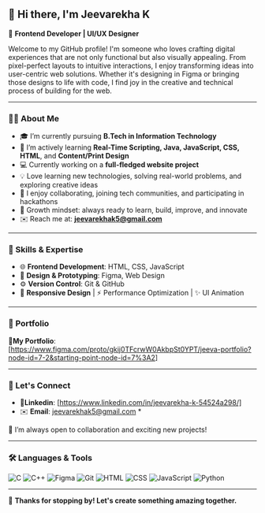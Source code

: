 ## 👋 Hi there, I'm Jeevarekha K

🎨 **Frontend Developer | UI/UX Designer**

Welcome to my GitHub profile! I'm someone who loves crafting digital experiences that are not only functional but also visually appealing. From pixel-perfect layouts to intuitive interactions, I enjoy transforming ideas into user-centric web solutions. Whether it's designing in Figma or bringing those designs to life with code, I find joy in the creative and technical process of building for the web.

---

### 🙋‍♀️ About Me
- 🎓 I’m currently pursuing **B.Tech in Information Technology**
- 🌱 I’m actively learning **Real-Time Scripting, Java, JavaScript, CSS, HTML**, and **Content/Print Design**
- 💻 Currently working on a **full-fledged website project**
- 💡 Love learning new technologies, solving real-world problems, and exploring creative ideas
- 🤝 I enjoy collaborating, joining tech communities, and participating in hackathons
- 🚀 Growth mindset: always ready to learn, build, improve, and innovate
- ✉️ Reach me at: **jeevarekhak5@gmail.com**

---

### 🚀 Skills & Expertise
- 🌐 **Frontend Development**: HTML, CSS, JavaScript  
- 🎨 **Design & Prototyping**: Figma, Web Design  
- ⚙️ **Version Control**: Git & GitHub  
- 📱 **Responsive Design** | ⚡ Performance Optimization | ✨ UI Animation  

---

### 💼 Portfolio
🔗**My Portfolio**: [https://www.figma.com/proto/gkij0TFcrwW0AkbpSt0YPT/jeeva-portfolio?node-id=7-2&starting-point-node-id=7%3A2]

---

### 🔗 Let's Connect
- 📌**Linkedin**: [https://www.linkedin.com/in/jeevarekha-k-54524a298/]
-  ✉️ **Email**: jeevarekhak5@gmail.com *

💬 I’m always open to collaboration and exciting new projects!

---

### 🛠️ Languages & Tools
![C](https://img.shields.io/badge/C-00599C?style=for-the-badge&logo=c&logoColor=white)
![C++](https://img.shields.io/badge/C++-00599C?style=for-the-badge&logo=cplusplus&logoColor=white)
![Figma](https://img.shields.io/badge/Figma-F24E1E?style=for-the-badge&logo=figma&logoColor=white)
![Git](https://img.shields.io/badge/Git-F05032?style=for-the-badge&logo=git&logoColor=white)
![HTML](https://img.shields.io/badge/HTML-E34F26?style=for-the-badge&logo=html5&logoColor=white)
![CSS](https://img.shields.io/badge/CSS-1572B6?style=for-the-badge&logo=css3&logoColor=white)
![JavaScript](https://img.shields.io/badge/JavaScript-FFD43B?style=for-the-badge&logo=javascript&logoColor=black)
![Python](https://img.shields.io/badge/Python-3776AB?style=for-the-badge&logo=python&logoColor=white)

---

🌟 **Thanks for stopping by! Let's create something amazing together.**
